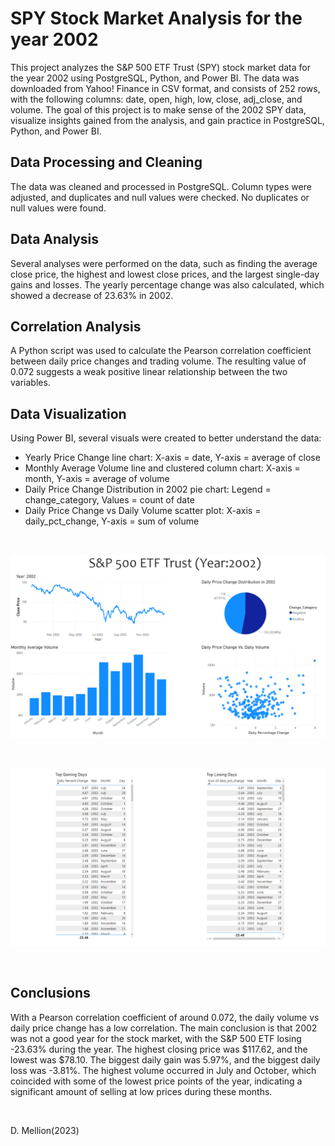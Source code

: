 # SPY Stock Market Analysis for the year 2002

This project analyzes the S&P 500 ETF Trust (SPY) stock market data for the year 2002 using PostgreSQL, Python, and Power BI. The data was downloaded from Yahoo! Finance in CSV format, and consists of 252 rows, with the following columns: date, open, high, low, close, adj_close, and volume. The goal of this project is to make sense of the 2002 SPY data, visualize insights gained from the analysis, and gain practice in PostgreSQL, Python, and Power BI.

## Data Processing and Cleaning

The data was cleaned and processed in PostgreSQL. Column types were adjusted, and duplicates and null values were checked. No duplicates or null values were found.

## Data Analysis

Several analyses were performed on the data, such as finding the average close price, the highest and lowest close prices, and the largest single-day gains and losses. The yearly percentage change was also calculated, which showed a decrease of 23.63% in 2002.

## Correlation Analysis

A Python script was used to calculate the Pearson correlation coefficient between daily price changes and trading volume. The resulting value of 0.072 suggests a weak positive linear relationship between the two variables.

## Data Visualization

Using Power BI, several visuals were created to better understand the data:

- Yearly Price Change line chart: X-axis = date, Y-axis = average of close
- Monthly Average Volume line and clustered column chart: X-axis = month, Y-axis = average of volume
- Daily Price Change Distribution in 2002 pie chart: Legend = change_category, Values = count of date
- Daily Price Change vs Daily Volume scatter plot: X-axis = daily_pct_change, Y-axis = sum of volume

<br>


![SPY500 ETF Dashboard](https://github.com/mellion/sp500_year2002/blob/main/spy500etf_dashboard.png?raw=true)

<br>

![SPY500 ETF Dashboard](https://github.com/mellion/sp500_year2002/blob/main/spy500etf_dashboard_two.png?raw=true)

<br>

## Conclusions

With a Pearson correlation coefficient of around 0.072, the daily volume vs daily price change has a low correlation. The main conclusion is that 2002 was not a good year for the stock market, with the S&P 500 ETF losing -23.63% during the year. The highest closing price was $117.62, and the lowest was $78.10. The biggest daily gain was 5.97%, and the biggest daily loss was -3.81%. The highest volume occurred in July and October, which coincided with some of the lowest price points of the year, indicating a significant amount of selling at low prices during these months.

<br>

D. Mellion(2023)

<br>
